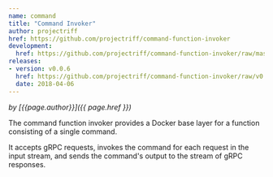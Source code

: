 ```yaml
---
name: command
title: "Command Invoker"
author: projectriff
href: https://github.com/projectriff/command-function-invoker
development:
  href: https://github.com/projectriff/command-function-invoker/raw/master/command-invoker.yaml
releases:
- version: v0.0.6
  href: https://github.com/projectriff/command-function-invoker/raw/v0.0.6/command-invoker.yaml
  date: 2018-04-06
---
```


*by [{{page.author}}]({{ page.href }})*

The command function invoker provides a Docker base layer for a function consisting of a single command.

It accepts gRPC requests, invokes the command for each request in the input stream,
and sends the command's output to the stream of gRPC responses.
